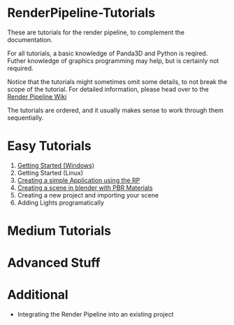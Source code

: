 # RenderPipeline-Tutorials

These are tutorials for the render pipeline, to complement the documentation.

For all tutorials, a basic knowledge of Panda3D and Python is reqired. Futher knowledge
of graphics programming may help, but is certainly not required.

Notice that the tutorials might sometimes omit some details, to not break the scope of the tutorial.
For detailed information, please head over to the <a href="http://github.com/tobspr/RenderPipeline/wiki" target="_blank">Render Pipeline Wiki</a>

The tutorials are ordered, and it usually makes sense to work through them sequentially.

# Easy Tutorials

1. <a href="Getting-Started-Windows/README.md">Getting Started (Windows)</a>
2. Getting Started (Linux)
3. <a href="Basic-Example">Creating a simple Application using the RP</a>
4. <a href="Creating-A-Scene">Creating a scene in blender with PBR Materials</a>
5. Creating a new project and importing your scene
6. Adding Lights programatically


# Medium Tutorials
 

# Advanced Stuff


# Additional
- Integrating the Render Pipeline into an existing project